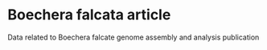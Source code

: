 # Boechera falcata article
Data related to Boechera falcate genome assembly and analysis publication
